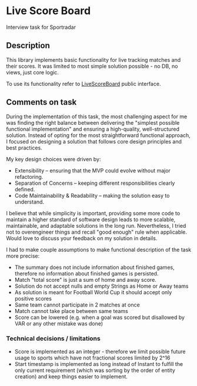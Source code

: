# Live Score Board

Interview task for Sportradar

## Description

This library implements basic functionality for live tracking matches and their scores.
It was limited to most simple solution possible - no DB, no views, just core logic.

To use its functionality refer
to [LiveScoreBoard](src/main/java/com/sportradar/scoreboard/core/service/LiveScoreBoard.java)
public interface.

## Comments on task

During the implementation of this task, the most challenging aspect for me was finding the right balance between
delivering the "simplest possible functional implementation" and ensuring a high-quality, well-structured solution.
Instead of opting for the most straightforward functional approach, I focused on designing a solution that follows
core design principles and best practices.

My key design choices were driven by:

- Extensibility – ensuring that the MVP could evolve without major refactoring.
- Separation of Concerns – keeping different responsibilities clearly defined.
- Code Maintainability & Readability – making the solution easy to understand.

I believe that while simplicity is important, providing some more code to maintain a higher standard of software design
leads to more scalable, maintainable, and adaptable solutions in the long run. Nevertheless, I tried not to overengineer
things and recall "good enough" rule when applicable. Would love to discuss your feedback on my solution in details.

I had to make couple assumptions to make functional description of the task more precise:

- The summary does not include information about finished games, therefore no information about finished games is
  persisted.
- Match "total score" is just a sum of home and away score.
- Solution do not accept nulls and empty Strings as Home or Away teams
- As solution is meant for Football World Cup it should accept only positive scores
- Same team cannot participate in 2 matches at once
- Match cannot take place between same teams
- Score can be lowered (e.g. when a goal was scored but disallowed by VAR or any other mistake was done)

### Technical decisions / limitations

- Score is implemented as an integer - therefore we limit possible future usage to sports which have not fractional
  scores limited by 2^16
- Start timestamp is implemented as long instead of Instant to fulfill the only current requirement (which was sorting
  by the order of entity creation) and keep things easier to implement.